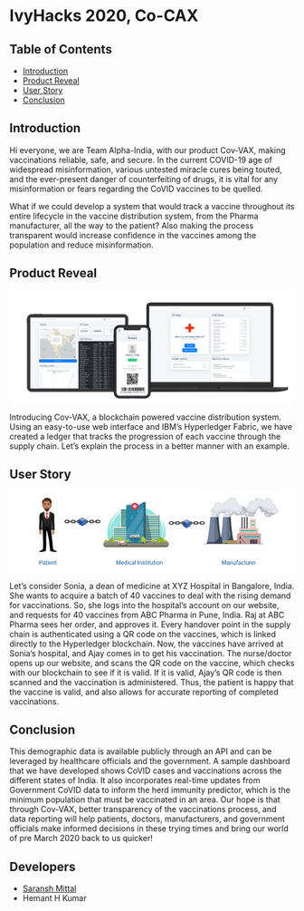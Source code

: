# IvyHacks 2020, Co-CAX

<!-- TABLE OF CONTENTS -->
## Table of Contents

* [Introduction](#Introduction)
* [Product Reveal](#Product-Reveal)
* [User Story](#User-Story)
* [Conclusion](#Conclusion)

## Introduction

Hi everyone, we are Team Alpha-India, with our product Cov-VAX, making vaccinations reliable, safe, and secure. In the current COVID-19 age of widespread misinformation, various untested miracle cures being touted, and the ever-present danger of counterfeiting of drugs, it is vital for any misinformation or fears regarding the CoVID vaccines to be quelled.

What if we could develop a system that would track a vaccine throughout its entire lifecycle in the vaccine distribution system, from the Pharma manufacturer, all the way to the patient? Also making the process transparent would increase confidence in the vaccines among the population and reduce misinformation.

## Product Reveal

![Co-VAX IvyHacks-2020](./images/Devices.png)

Introducing Cov-VAX, a blockchain powered vaccine distribution system. Using an easy-to-use web interface and IBM’s Hyperledger Fabric, we have created a ledger that tracks the progression of each vaccine through the supply chain. Let’s explain the process in a better manner with an example.

## User Story

![Co-VAX IvyHacks-2020](./images/Story.png)

Let’s consider Sonia, a dean of medicine at XYZ Hospital in Bangalore, India. She wants to acquire a batch of 40 vaccines to deal with the rising demand for vaccinations. So, she logs into the hospital’s account on our website, and requests for 40 vaccines from ABC Pharma in Pune, India. Raj at ABC Pharma sees her order, and approves it. Every handover point in the supply chain is authenticated using a QR code on the vaccines, which is linked directly to the Hyperledger blockchain. Now, the vaccines have arrived at Sonia’s hospital, and Ajay comes in to get his vaccination. The nurse/doctor opens up our website, and scans the QR code on the vaccine, which checks with our blockchain to see if it is valid. If it is valid, Ajay’s QR code is then scanned and the vaccination is administered. Thus, the patient is happy that the vaccine is valid, and also allows for accurate reporting of completed vaccinations.

## Conclusion

This demographic data is available publicly through an API and can be leveraged by healthcare officials and the government. A sample dashboard that we have developed shows CoVID cases and vaccinations across the different states of India. It also incorporates real-time updates from Government CoVID data to inform the herd immunity predictor, which is the minimum population that must be vaccinated in an area. Our hope is that through Cov-VAX, better transparency of the vaccinations process, and data reporting will help patients, doctors, manufacturers, and government officials make informed decisions in these trying times and bring our world of pre March 2020 back to us quicker!

## Developers

 - [Saransh Mittal](http://saransh.xyz)
 - Hemant H Kumar